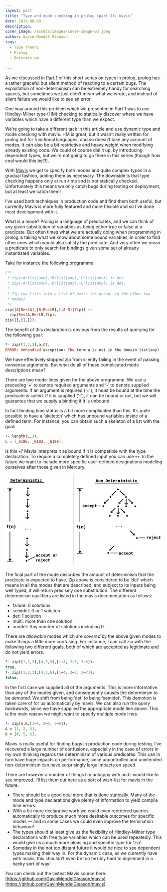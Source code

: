 ```yaml
---
layout: post
title: "Type and mode checking in prolog (part 2): mavis"
date: 2019-08-08
description:
cover_image: /assets/images/cover-image-03.jpeg
author: Gavin Mendel Gleason
tags:
  - Type Theory
  - Prolog
  - Determinism

---
```

As we discussed in [Part 1](/2019/06/07/type-and-mode-checking-in-prolog-part-1/) of this short series on types in prolog, prolog has a rather graceful but silent method of reacting to a certain bugs. The exploitation of non-determinism can be extremely handy for searching spaces, but sometimes we just didn’t mean what we wrote, and instead of silent failure we would like to see an error.

One way around this problem which we presented in Part 1 was to use Hindley-Milner type (HM) checking to statically discover where we have variables which have a different type than we expect.

We’re going to take a different tack in this article and use dynamic type and mode checking with mavis. HM is great, but it wasn’t really written for prolog but for functional languages, and so doesn’t take any account of modes. It can also be a bit restrictive and heavy weight when modifying already existing code. We could of course dial it up, by introducing dependent types, but we’re not going to go there in this series (though how cool would this be?!).

With [Mavis](https://github.com/GavinMendelGleason/mavis) we get to specify both modes and quite complex types in a gradual fashion, adding them as necessary. The downside is that type checking happens only at run-time and is not statically checked. Unfortunately this means we only catch bugs during testing or deployment, but at least we catch them!

I’ve used both techniques in production code and find them both useful, but currently Mavis is more fully featured and more flexible and so I’ve done most development with it.

What is a mode? Prolog is a language of predicates, and we can think of any given substitution of variables as being either true or false at a predicate. But often times what we are actually doing when programming in prolog is taking what we know about some bound variables, in order to find other ones which would also satisfy the predicate. And very often we mean a predicate to only search for bindings given some set of already instantiated variables.

Take for instance the following programme:

```prolog
/**
 * zip(+A:list(any),+B:list(any),-C:list(any)) is det.
 * zip(-A:list(any),-B:list(any),+C:list(any)) is det.
 *
 * Zip two lists into a list of pairs (or unzip, in the other two
 * modes)
 */
zip([A|RestA],[B|RestB],[(A-B)|Zip]) :-
  zip(RestA,RestB,Zip).
zip([],[],[]).
```

The benefit of this declaration is obvious from the results of querying for the following goal:

```prolog
?- zip([1,2,3],a,C).
ERROR: Unhandled exception: The term a is not in the domain list(any)
```
We have effectively stopped zip from silently failing in the event of passing nonsense arguments. But what do all of these complicated mode descriptions mean?

There are two mode-lines given for the above programme. We use a preceding ‘+’ to denote required arguments and ‘-’ to denote supplied arguments. If an argument is required (‘+’), it must be bound at the time the predicate is called. If it is supplied (‘-’), it can be bound or not, but we will guarantee that we supply a binding if it is unbound.

In fact binding time status is a bit more complicated than this. It’s quite possible to have a ‘skeleton’ which has unbound variables inside of a defined term. For instance, you can obtain such a skeleton of a list with the goal:

```prolog
?- length(L,3).
L = [_6186, _6192, _6198].
```

Is this `+`? Mavis interprets it as bound if it is compatible with the type declaration. To require a completely defined input you can use `++`. In the future we want to include more specific user-defined designations modeling ourselves after those given in Mercury.

![Mercury Diagram](/assets/images/inner-image-03.png)

The final part of the mode describes the amount of determinism that the predicate is expected to have. Zip above is considered to be ‘det’ which means in all the modes that are described, and subject to its inputs being well typed, it will return precisely one substitution. The different determinism qualifiers are listed in the mavis documentation as follows:

* failure: 0 solutions
* semidet: 0 or 1 solution
* det: 1 solution
* multi: more than one solution
* nondet: Any number of solutions including 0

There are *allowable* modes which are *covered* by the above given modes to make things a little more confusing. For instance, I can call zip with the following two different goals, both of which are accepted as legitimate and do not yield errors.

```prolog
?- zip([1,2,3],[4,5,6],[1–4, 2–5, 3–6]).
true.
?- zip([1,2,3],[4,5,6],[1–4, 2–5, 3–7]).
false.
```

In the first case we supplied all of the arguments. This is more informative than any of the modes given, and consequently causes the determinsm to be *demoted*. We shift from being ‘det’ to being ‘semidet’. This demotion is taken care of for us automatically by mavis.
We can also run the query *backwards*, since we have supplied the appropriate mode line above. This is the main reason we might want to specify multiple mode lines.

```prolog
?- zip(A,B,[1–4, 2–5, 3–6]).
A = [1, 2, 3],
B = [4, 5, 6].
```

Mavis is really useful for finding bugs in production code during testing. I’ve recovered a large number of confusions, especially in the case of errors in my own thinking regards the determinism of various predicates. This can in turn have huge impacts on performance, since uncontrolled and unintended non-determinism can have surprisingly large impacts on speed.

There are however a number of things I’m unhappy with and I would like to see improved. I’ll list them out here as a sort of wish-list for mavis in the future.

* There should be a good deal more that is done statically. Many of the mode and type declarations give plenty of information to yield compile time errors.
* With a bit more declarative work we could even reordered queries automatically to produce much more desirable outcomes for specific modes — and in some cases we could even improve the termination behaviour!
* The types should at least give us the flexibility of Hindley-Milner type declarations with free type variables which can be used repeatedly. This would give us a much more pleasing and specific type for ‘zip’.
* Someday in the not too distant future it would be nice to see dependent types making their way in. For the dynamic case, as we currently have with mavis, this shouldn’t even be too terribly hard to implement in a hacky sort of way!

You can check out the lastest Mavis source here: [https://github.com/GavinMendelGleason/mavis](https://github.com/GavinMendelGleason/mavis)
